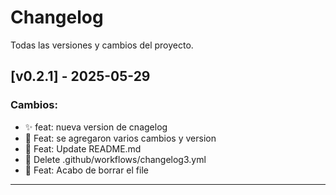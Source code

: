 # Changelog

Todas las versiones y cambios del proyecto.

## [v0.2.1] - 2025-05-29

### Cambios:
- ✨ feat: nueva version de cnagelog
- 🔧 Feat: se agregaron varios cambios y version
- 🔧 Feat: Update README.md
- 🔧 Delete .github/workflows/changelog3.yml
- 🔧 Feat: Acabo de borrar el file

---


